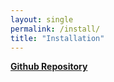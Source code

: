 ```yaml
---
layout: single
permalink: /install/
title: "Installation"
---
```


<a href="https://github.com/alexiom/pyNCbat/"><i class="fa-brands fa-github" style="color:gray;font-size=$type-size-4"></i> <strong>Github Repository</strong></a>
